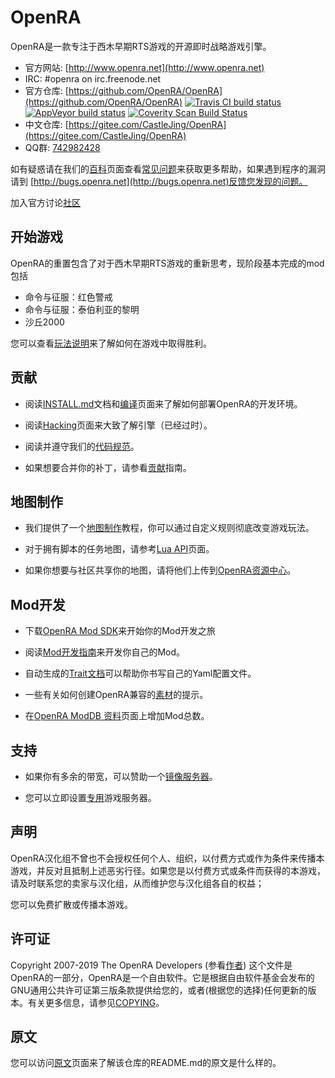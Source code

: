# OpenRA

OpenRA是一款专注于西木早期RTS游戏的开源即时战略游戏引擎。

* 官方网站: [http://www.openra.net](http://www.openra.net)
* IRC: \#openra on irc.freenode.net
* 官方仓库: [https://github.com/OpenRA/OpenRA](https://github.com/OpenRA/OpenRA) [![Travis CI build status](https://travis-ci.org/OpenRA/OpenRA.svg?branch=bleed)](https://travis-ci.org/OpenRA/OpenRA) [![AppVeyor build status](https://ci.appveyor.com/api/projects/status/axc9k6jd25ej2o4w?svg=true)](https://ci.appveyor.com/project/OpenRA/openra) [![Coverity Scan Build Status](https://scan.coverity.com/projects/3650/badge.svg)](https://scan.coverity.com/projects/3650)
* 中文仓库: [https://gitee.com/CastleJing/OpenRA](https://gitee.com/CastleJing/OpenRA)
* QQ群: [742982428](https://jq.qq.com/?_wv=1027&k=5oAfBQu)

如有疑惑请在我们的[百科](https://gitee.com/CastleJing/OpenRA/wikis/Home)页面查看[常见问题](https://gitee.com/CastleJing/OpenRA/wikis/FAQ)来获取更多帮助，如果遇到程序的漏洞请到 [http://bugs.openra.net](http://bugs.openra.net)反馈您发现的问题。

加入官方讨论[社区](https://forum.openra.net/)

## 开始游戏

OpenRA的重置包含了对于西木早期RTS游戏的重新思考，现阶段基本完成的mod包括

* 命令与征服：红色警戒
* 命令与征服：泰伯利亚的黎明
* 沙丘2000

您可以查看[玩法说明](https://gitee.com/CastleJing/OpenRA/wikis/Playing-the-game)来了解如何在游戏中取得胜利。

## 贡献

* 阅读[INSTALL.md](https://gitee.com/CastleJing/OpenRA/blob/bleed/INSTALL.md)文档和[编译](https://gitee.com/CastleJing/OpenRA/wikis/Compiling)页面来了解如何部署OpenRA的开发环境。

* 阅读[Hacking](https://gitee.com/CastleJing/OpenRA/wikis/Hacking)页面来大致了解引擎（已经过时）。

* 阅读并遵守我们的[代码规范](https://gitee.com/CastleJing/OpenRA/blob/bleed/CODE_OF_CONDUCT.md)。

* 如果想要合并你的补丁，请参看[贡献](https://gitee.com/CastleJing/OpenRA/blob/bleed/CONTRIBUTING.md)指南。

## 地图制作

* 我们提供了一个[地图制作](http://wiki.openra.net/Mapping)教程，你可以通过自定义规则彻底改变游戏玩法。

* 对于拥有脚本的任务地图，请参考[Lua API](https://gitee.com/CastleJing/OpenRA/wikis/Lua-API)页面。

* 如果你想要与社区共享你的地图，请将他们上传到[OpenRA资源中心](http://resource.openra.net)。

## Mod开发

* 下载[OpenRA Mod SDK](https://gitee.com/CastleJing/OpenRAModSDK/)来开始你的Mod开发之旅

* 阅读[Mod开发指南](https://gitee.com/CastleJing/OpenRA/wikis/Modding-Guide)来开发你自己的Mod。

* 自动生成的[Trait文档](https://gitee.com/CastleJing/OpenRA/wikis/Traits)可以帮助你书写自己的Yaml配置文件。

* 一些有关如何创建OpenRA兼容的[素材](https://gitee.com/CastleJing/OpenRA/wikis/Pixelart)的提示。

* 在[OpenRA ModDB 资料](http://www.moddb.com/games/openra/mods)页面上增加Mod总数。

## 支持

* 如果你有多余的带宽，可以赞助一个[镜像服务器](https://github.com/OpenRA/OpenRAWeb/tree/master/content/packages)。

* 您可以立即设置[专用](https://gitee.com/CastleJing/OpenRA/wikis/Dedicated)游戏服务器。

## 声明
OpenRA汉化组不曾也不会授权任何个人、组织，以付费方式或作为条件来传播本游戏，并反对且抵制上述恶劣行径。如果您是以付费方式或条件而获得的本游戏，请及时联系您的卖家与汉化组，从而维护您与汉化组各自的权益；

您可以免费扩散或传播本游戏。

## 许可证

Copyright 2007-2019 The OpenRA Developers (参看[作者](https://gitee.com/CastleJing/OpenRA/blob/bleed/AUTHORS))
这个文件是OpenRA的一部分，OpenRA是一个自由软件。它是根据自由软件基金会发布的GNU通用公共许可证第三版条款提供给您的，或者(根据您的选择)任何更新的版本。有关更多信息，请参见[COPYING](https://github.com/OpenRA/OpenRA/blob/bleed/COPYING)。

## 原文
您可以访问[原文](https://gitee.com/CastleJing/OpenRA/blob/bleed/README_en.md)页面来了解该仓库的README.md的原文是什么样的。